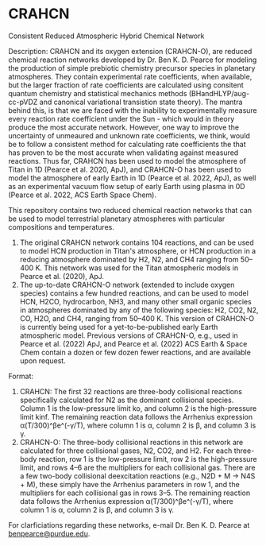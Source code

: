 # CRAHCN
Consistent Reduced Atmospheric Hybrid Chemical Network

Description: CRAHCN and its oxygen extension (CRAHCN-O), are reduced chemical reaction networks developed by Dr. Ben K. D. Pearce for modeling the production of simple prebiotic chemistry precursor species in planetary atmospheres. They contain experimental rate coefficients, when available, but the larger fraction of rate coefficients are calculated using consitent quantum chemistry and statistical mechanics methods (BHandHLYP/aug-cc-pVDZ and canonical variational transistion state theory). The mantra behind this, is that we are faced with the inability to experimentally measure every reaction rate coefficient under the Sun - which would in theory produce the most accurate network. However, one way to improve the uncertainty of unmeaured and unknown rate coefficients, we think, would be to follow a consistent method for calculating rate coefficients the that has proven to be the most accurate when validating against measured reactions. Thus far, CRAHCN has been used to model the atmosphere of Titan in 1D (Pearce et al. 2020, ApJ), and CRAHCN-O has been used to model the atmosphere of early Earth in 1D (Pearce et al. 2022, ApJ), as well as an experimental vacuum flow setup of early Earth using plasma in 0D (Pearce et al. 2022, ACS Earth Space Chem).

This repository contains two reduced chemical reaction networks that can be used to model terrestrial planetary atmospheres with particular compositions and temperatures.
1) The original CRAHCN network contains 104 reactions, and can be used to model HCN production in Titan's atmosphere, or HCN production in a reducing atmosphere dominated by H2, N2, and CH4 ranging from 50–400 K. This network was used for the Titan atmospheric models in Pearce et al. (2020), ApJ.
2) The up-to-date CRAHCN-O network (extended to include oxygen species) contains a few hundred reactions, and can be used to model HCN, H2CO, hydrocarbon, NH3, and many other small organic species in atmospheres dominated by any of the following species: H2, CO2, N2, CO, H2O, and CH4, ranging from 50–400 K. This version of CRAHCN-O is currently being used for a yet-to-be-published early Earth atmospheric model. Previous versions of CRAHCN-O, e.g., used in Pearce et al. (2022) ApJ, and Pearce et al. (2022) ACS Earth & Space Chem contain a dozen or few dozen fewer reactions, and are available upon request.

Format: 
1) CRAHCN: The first 32 reactions are three-body collisional reactions specifically calculated for N2 as the dominant collisional species. Column 1 is the low-pressure limit ko, and column 2 is the high-pressure limit kinf. The remaining reaction data follows the Arrhenius expression α(T/300)^βe^(-γ/T), where column 1 is α, column 2 is β, and column 3 is γ.
2) CRAHCN-O: The three-body collisional reactions in this network are calculated for three collisional gases, N2, CO2, and H2. For each three-body reaction, row 1 is the low-pressure limit, row 2 is the high-pressure limit, and rows 4–6 are the multipliers for each collisional gas. There are a few two-body collisional deexcitation reactions (e.g., N2D + M -> N4S + M), these simply have the Arrhenius parameters in row 1, and the multipliers for each collisional gas in rows 3–5. The remaining reaction data follows the Arrhenius expression α(T/300)^βe^(-γ/T), where column 1 is α, column 2 is β, and column 3 is γ.

For clarficiations regarding these networks, e-mail Dr. Ben K. D. Pearce at benpearce@purdue.edu.
